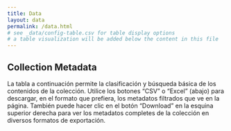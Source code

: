 ```yaml
---
title: Data
layout: data
permalink: /data.html
# see _data/config-table.csv for table display options
# a table visualization will be added below the content in this file
---
```


## Collection Metadata

La tabla a continuación permite la clasificación y búsqueda básica de los contenidos de la colección. Utilice los botones “CSV” o “Excel” (abajo) para descargar, en el formato que prefiera, los metadatos filtrados que ve en la página. También puede hacer clic en el botón “Download” en la esquina superior derecha para ver los metadatos completes de la colección en diversos formatos de exportación.


